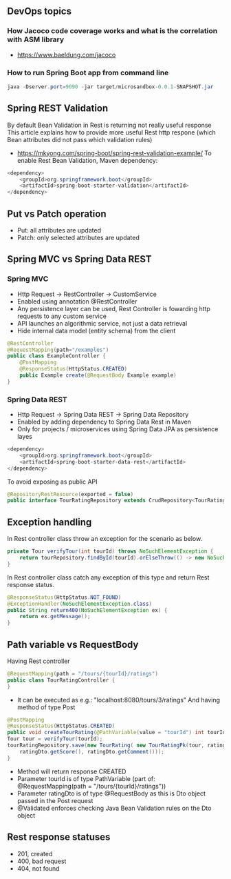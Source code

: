 ## DevOps topics
### How Jacoco code coverage works and what is the correlation with ASM library
- https://www.baeldung.com/jacoco
### How to run Spring Boot app from command line
```java
java -Dserver.port=9090 -jar target/microsandbox-0.0.1-SNAPSHOT.jar
```
## Spring REST Validation
By default Bean Validation in Rest is returning not really useful response
This article explains how to provide more useful Rest http respone (which Bean attributes did not pass which validation rules)
- https://mkyong.com/spring-boot/spring-rest-validation-example/
To enable Rest Bean Validation, Maven dependency:
```java
<dependency>
	<groupId>org.springframework.boot</groupId>
	<artifactId>spring-boot-starter-validation</artifactId>
</dependency>
```
## Put vs Patch operation
- Put: all attributes are updated
- Patch: only selected attributes are updated

## Spring MVC vs Spring Data REST
### Spring MVC
- Http Request -> RestController -> CustomService
- Enabled using annotation @RestController
- Any persistence layer can be used, Rest Controller is fowarding http requests to any custom service
- API launches an algorithmic service, not just a data retrieval
- Hide internal data model (entity schema) from the client
```java
@RestController
@RequestMapping(path="/examples")
public class ExampleController {
	@PostMapping
	@ResponseStatus(HttpStatus.CREATED)
	public Example create(@RequestBody Example example)
}
```
### Spring Data REST
- Http Request -> Spring Data REST -> Spring Data Repository
- Enabled by adding dependency to Spring Data Rest in Maven
- Only for projects / microservices using Spring Data JPA as persistence layes
```java
<dependency>
	<groupId>org.springframework.boot</groupId>
	<artifactId>spring-boot-starter-data-rest</artifactId>
</dependency>
```
To avoid exposing as public API
```java
@RepositoryRestResource(exported = false)
public interface TourRatingRepository extends CrudRepository<TourRating, TourRatingPk>
```
## Exception handling
In Rest controller class throw an exception for the scenario as below.
```java
private Tour verifyTour(int tourId) throws NoSuchElementException {
	return tourRepository.findById(tourId).orElseThrow(() -> new NoSuchElementException("Tour does not exist " + tourId));
}
```
In Rest controller class catch any exception of this type and return Rest response status.
```java
@ResponseStatus(HttpStatus.NOT_FOUND)
@ExceptionHandler(NoSuchElementException.class)
public String return400(NoSuchElementException ex) {
	return ex.getMessage();
}
```
## Path variable vs RequestBody
Having Rest controller
```java
@RequestMapping(path = "/tours/{tourId}/ratings")
public class TourRatingController {
}
```
- It can be executed as e.g.: "localhost:8080/tours/3/ratings"
And having method of type Post
```java
@PostMapping
@ResponseStatus(HttpStatus.CREATED)
public void createTourRating(@PathVariable(value = "tourId") int tourId, @RequestBody @Validated RatingDto ratingDto) {
Tour tour = verifyTour(tourId);
tourRatingRepository.save(new TourRating( new TourRatingPk(tour, ratingDto.getCustomerId()),
	ratingDto.getScore(), ratingDto.getComment()));
}
```
- Method will return response CREATED
- Parameter tourId is of type PathVariable (part of: @RequestMapping(path = "/tours/{tourId}/ratings"))
- Parameter ratingDto is of type @RequestBody as this is Dto object passed in the Post request
- @Validated enforces checking Java Bean Validation rules on the Dto object
## Rest response statuses
- 201, created
- 400, bad request
- 404, not found
